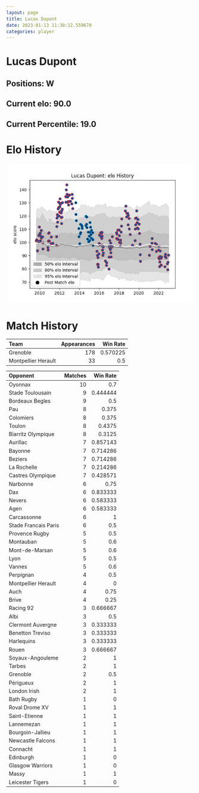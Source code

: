 ```yaml
---  
layout: page  
title: Lucas Dupont  
date: 2023-01-13 11:38:12.559679  
categories: player  
---
```

# Lucas Dupont

## Positions: W

## Current elo: 90.0

## Current Percentile: 19.0

# Elo History


![elo history](history_LucasDupont.png)
# Match History


| Team                |   Appearances |   Win Rate |
|:--------------------|--------------:|-----------:|
| Grenoble            |           178 |   0.570225 |
| Montpellier Herault |            33 |   0.5      |

| Opponent             |   Matches |   Win Rate |
|:---------------------|----------:|-----------:|
| Oyonnax              |        10 |   0.7      |
| Stade Toulousain     |         9 |   0.444444 |
| Bordeaux Begles      |         9 |   0.5      |
| Pau                  |         8 |   0.375    |
| Colomiers            |         8 |   0.375    |
| Toulon               |         8 |   0.4375   |
| Biarritz Olympique   |         8 |   0.3125   |
| Aurillac             |         7 |   0.857143 |
| Bayonne              |         7 |   0.714286 |
| Beziers              |         7 |   0.714286 |
| La Rochelle          |         7 |   0.214286 |
| Castres Olympique    |         7 |   0.428571 |
| Narbonne             |         6 |   0.75     |
| Dax                  |         6 |   0.833333 |
| Nevers               |         6 |   0.583333 |
| Agen                 |         6 |   0.583333 |
| Carcassonne          |         6 |   1        |
| Stade Francais Paris |         6 |   0.5      |
| Provence Rugby       |         5 |   0.5      |
| Montauban            |         5 |   0.6      |
| Mont-de-Marsan       |         5 |   0.6      |
| Lyon                 |         5 |   0.5      |
| Vannes               |         5 |   0.6      |
| Perpignan            |         4 |   0.5      |
| Montpellier Herault  |         4 |   0        |
| Auch                 |         4 |   0.75     |
| Brive                |         4 |   0.25     |
| Racing 92            |         3 |   0.666667 |
| Albi                 |         3 |   0.5      |
| Clermont Auvergne    |         3 |   0.333333 |
| Benetton Treviso     |         3 |   0.333333 |
| Harlequins           |         3 |   0.333333 |
| Rouen                |         3 |   0.666667 |
| Soyaux-Angouleme     |         2 |   1        |
| Tarbes               |         2 |   1        |
| Grenoble             |         2 |   0.5      |
| Périgueux            |         2 |   1        |
| London Irish         |         2 |   1        |
| Bath Rugby           |         1 |   0        |
| Roval Drome XV       |         1 |   1        |
| Saint-Etienne        |         1 |   1        |
| Lannemezan           |         1 |   1        |
| Bourgoin-Jallieu     |         1 |   1        |
| Newcastle Falcons    |         1 |   1        |
| Connacht             |         1 |   1        |
| Edinburgh            |         1 |   0        |
| Glasgow Warriors     |         1 |   0        |
| Massy                |         1 |   1        |
| Leicester Tigers     |         1 |   0        |